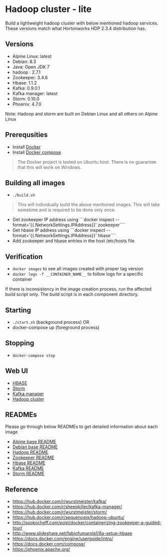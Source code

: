 Hadoop cluster - lite
======
Build a lightweight hadoop cluster with below mentioned hadoop services. These versions match what Hortonworks HDP 2.3.4 distribution has.


Versions
----
- Alpine Linux: latest
- Debian: 8.3
- Java: Open JDK 7
- hadoop : 2.7.1
- Zookeeper: 3.4.6
- Hbase: 1.1.2
- Kafka: 0.9.0.1
- Kafka manager: latest
- Storm: 0.10.0
- Phoenix: 4.7.0

Note: Hadoop and storm are built on Debian Linux and all others on Alpine Linux


Prerequsities
---
- Install [Docker](https://docs.docker.com/engine/installation/)
- Install [Docker compose](https://docs.docker.com/compose/install/)

> The Docker project is tested on Ubuntu host. There is no guarantee that this will work on Windows.


Building all images
-----
- ```./build.sh```

>This will individually build the above mentioned images. This will take sometime and is required to be done only once.

- Get zookeeper IP address using ```docker inspect --format='{{.NetworkSettings.IPAddress}}' zookeeper````
- Get hbase IP address using ```docker inspect --format='{{.NetworkSettings.IPAddress}}' hbase````
- Add zookeeper and hbase entries in the host /etc/hosts file

Verification
---
- ```docker images``` to see all images created with proper tag version
- ```docker logs -f __CONTAINER_NAME__``` to follow logs for a specific container

If there is inconsistency in the image creation process, run the affected build script only. The build script is in each component directory.

Starting
---
- ```./start.sh``` (background process)
OR
- docker-compose up  (foreground process)

Stopping
----
- ```docker-compose stop```


Web UI
----
- [HBASE](http://localhost:60010)
- [Storm](http://localhost:49080)
- [Kafka manager](http://localhost:9000)
- [Hadoop cluster](http://localhost:8088)


READMEs
-----
Please go through below READMEs to get detailed information about each image

- [Alpine base README](alpine-base/README.md)
- [Debian base README](debian-base/README.md)
- [Hadoop README](hadoop/README.md)
- [Zookeeper README](zookeeper/README.md)
- [Hbase README](hbase/README.md)
- [Kafka README](kafka/README.md)
- [Storm README](storm/README.md)

Reference
----
- https://hub.docker.com/r/wurstmeister/kafka/
- https://hub.docker.com/r/sheepkiller/kafka-manager/
- https://hub.docker.com/r/wurstmeister/storm/
- https://hub.docker.com/r/sequenceiq/hadoop-ubuntu/
- http://sookocheff.com/post/docker/containerizing-zookeeper-a-guided-tour/
- http://www.slideshare.net/fabiofumarola1/8a-setup-hbase
- https://docs.docker.com/engine/userguide/intro/
- https://docs.docker.com/compose/
- https://phoenix.apache.org/
